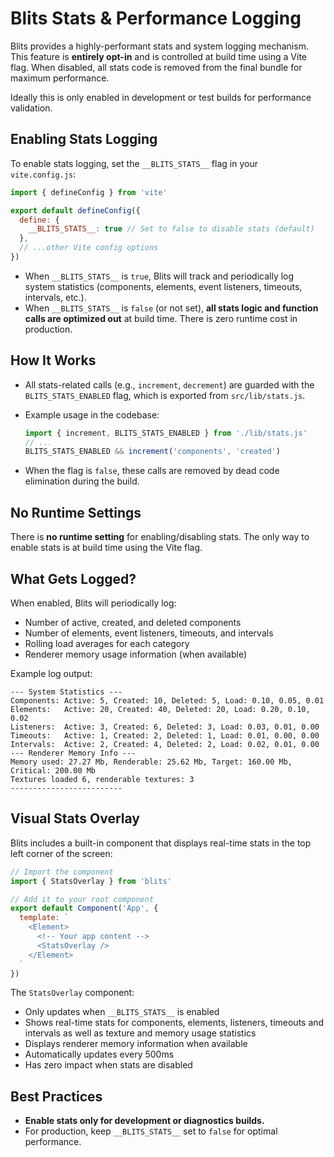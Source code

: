 # Blits Stats & Performance Logging

Blits provides a highly-performant stats and system logging mechanism. This feature is **entirely opt-in** and is controlled at build time using a Vite flag. When disabled, all stats code is removed from the final bundle for maximum performance.

Ideally this is only enabled in development or test builds for performance validation.

## Enabling Stats Logging

To enable stats logging, set the `__BLITS_STATS__` flag in your `vite.config.js`:

```js
import { defineConfig } from 'vite'

export default defineConfig({
  define: {
    __BLITS_STATS__: true // Set to false to disable stats (default)
  },
  // ...other Vite config options
})
```

- When `__BLITS_STATS__` is `true`, Blits will track and periodically log system statistics (components, elements, event listeners, timeouts, intervals, etc.).
- When `__BLITS_STATS__` is `false` (or not set), **all stats logic and function calls are optimized out** at build time. There is zero runtime cost in production.

## How It Works

- All stats-related calls (e.g., `increment`, `decrement`) are guarded with the `BLITS_STATS_ENABLED` flag, which is exported from `src/lib/stats.js`.
- Example usage in the codebase:

  ```js
  import { increment, BLITS_STATS_ENABLED } from './lib/stats.js'
  // ...
  BLITS_STATS_ENABLED && increment('components', 'created')
  ```
- When the flag is `false`, these calls are removed by dead code elimination during the build.

## No Runtime Settings

There is **no runtime setting** for enabling/disabling stats. The only way to enable stats is at build time using the Vite flag.

## What Gets Logged?

When enabled, Blits will periodically log:

- Number of active, created, and deleted components
- Number of elements, event listeners, timeouts, and intervals
- Rolling load averages for each category
- Renderer memory usage information (when available)

Example log output:

```
--- System Statistics ---
Components: Active: 5, Created: 10, Deleted: 5, Load: 0.10, 0.05, 0.01
Elements:   Active: 20, Created: 40, Deleted: 20, Load: 0.20, 0.10, 0.02
Listeners:  Active: 3, Created: 6, Deleted: 3, Load: 0.03, 0.01, 0.00
Timeouts:   Active: 1, Created: 2, Deleted: 1, Load: 0.01, 0.00, 0.00
Intervals:  Active: 2, Created: 4, Deleted: 2, Load: 0.02, 0.01, 0.00
--- Renderer Memory Info ---
Memory used: 27.27 Mb, Renderable: 25.62 Mb, Target: 160.00 Mb, Critical: 200.00 Mb
Textures loaded 6, renderable textures: 3
-------------------------
```

## Visual Stats Overlay

Blits includes a built-in component that displays real-time stats in the top left corner of the screen:

```js
// Import the component
import { StatsOverlay } from 'blits'

// Add it to your root component
export default Component('App', {
  template: `
    <Element>
      <!-- Your app content -->
      <StatsOverlay />
    </Element>
  `
})
```

The `StatsOverlay` component:
- Only updates when `__BLITS_STATS__` is enabled
- Shows real-time stats for components, elements, listeners, timeouts and intervals as well as texture and memory usage statistics
- Displays renderer memory information when available
- Automatically updates every 500ms
- Has zero impact when stats are disabled

## Best Practices

- **Enable stats only for development or diagnostics builds.**
- For production, keep `__BLITS_STATS__` set to `false` for optimal performance.
